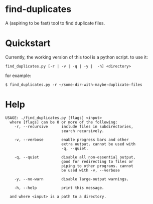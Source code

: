 # find-duplicates
A (aspiring to be fast) tool to find duplicate files.

# Quickstart
Currently, the working version of this tool is a python script. to use it:

```
find_duplicates.py [-r | -v | -q | -y |  -h] <directory>
```
for example:
```console
$ find_duplicates.py -r ~/some-dir-with-maybe-duplicate-files
```

# Help
```
USAGE: ./find_duplicates.py [flags] <input>
  where [flags] can be 0 or more of the following:
    -r, --recursive      include files in subdirectories,
                         search recursively.

    -v, --verbose        enable progress bars and other
                         extra output. cannot be used with
                         -q, --quiet.

    -q, --quiet          disable all non-essential output,
                         good for redirecting to files or
                         piping to other programs. cannot
                         be used with -v, --verbose

    -y, --no-warn        disable large-output warnings.

    -h, --help           print this message.

  and where <input> is a path to a directory.
```
